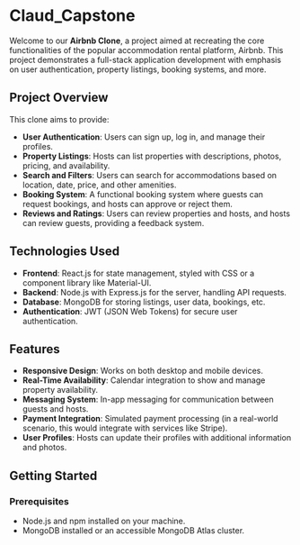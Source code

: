 # Claud_Capstone

Welcome to our **Airbnb Clone**, a project aimed at recreating the core functionalities of the popular accommodation rental platform, Airbnb. This project demonstrates a full-stack application development with emphasis on user authentication, property listings, booking systems, and more.

## Project Overview

This clone aims to provide:

- **User Authentication**: Users can sign up, log in, and manage their profiles.
- **Property Listings**: Hosts can list properties with descriptions, photos, pricing, and availability.
- **Search and Filters**: Users can search for accommodations based on location, date, price, and other amenities.
- **Booking System**: A functional booking system where guests can request bookings, and hosts can approve or reject them.
- **Reviews and Ratings**: Users can review properties and hosts, and hosts can review guests, providing a feedback system.

## Technologies Used

- **Frontend**: React.js for state management, styled with CSS or a component library like Material-UI.
- **Backend**: Node.js with Express.js for the server, handling API requests.
- **Database**: MongoDB for storing listings, user data, bookings, etc.
- **Authentication**: JWT (JSON Web Tokens) for secure user authentication.

## Features

- **Responsive Design**: Works on both desktop and mobile devices.
- **Real-Time Availability**: Calendar integration to show and manage property availability.
- **Messaging System**: In-app messaging for communication between guests and hosts.
- **Payment Integration**: Simulated payment processing (in a real-world scenario, this would integrate with services like Stripe).
- **User Profiles**: Hosts can update their profiles with additional information and photos.


## Getting Started

### Prerequisites

- Node.js and npm installed on your machine.
- MongoDB installed or an accessible MongoDB Atlas cluster.